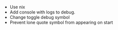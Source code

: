 * Use nix
* Add console with logs to debug.
* Change toggle debug symbol
* Prevent lone quote symbol from appearing on start
